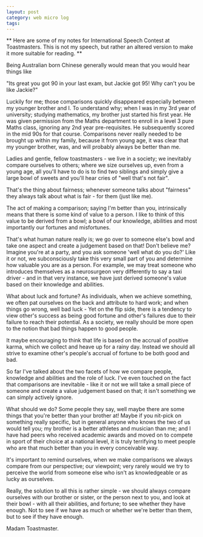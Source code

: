 ```yaml
---
layout: post
category: web micro log
tags:
---
```


** Here are some of my notes for International Speech Contest at Toastmasters. This is not my speech, but rather an altered version to make it more suitable for reading. **

Being Australian born Chinese generally would mean that you would hear things like

"Its great you got 90 in your last exam, but Jackie got 95! Why can't you be like Jackie?"

Luckily for me; those comparisons quickly disappeared especially between my younger brother and I. To understand why; when I was in my 3rd year of university; studying mathematics, my brother just started his first year. He was given permission from the Maths department to enroll in a level 3 pure Maths class, ignoring any 2nd year pre-requisites. He subsequently scored in the mid 90s for that course. Comparisons never really needed to be brought up within my family, because it from young age, it was clear that my younger brother, was, and will probably always be better than me.

Ladies and gentle, fellow toastmasters - we live in a society; we inevitably compare ourselves to others; where we size ourselves up, even from a young age, all you'll have to do is to find two siblings and simply give a large bowl of sweets and you'll hear cries of "well that's not fair".

That's the thing about fairness; whenever someone talks about "fairness" they always talk about what is fair - for them (just like me).

The act of making a comparison; saying I'm better than you, intrinsically means that there is some kind of value to a person. I like to think of this value to be derived from a bowl; a bowl of our knowledge, abilities and most importantly our fortunes and misfortunes.

That's what human nature really is; we go over to someone else's bowl and take one aspect and create a judgement based on that! Don't believe me? Imagine you're at a party, and you ask someone 'well what do you do?' Like it or not, we subconsciously take this very small part of you and determine how valuable you are as a person. For example, we may treat someone who introduces themselves as a neurosurgeon very differently to say a taxi driver - and in that very instance, we have just derived someone's value based on their knowledge and abilities.

What about luck and fortune? As individuals, when we achieve something, we often pat ourselves on the back and attribute to hard work; and when things go wrong, well bad luck - Yet on the flip side, there is a tendency to view other's success as being good fortune and other's failures due to their failure to reach their potential. As a society, we really should be more open to the notion that bad things happen to good people.

It maybe encouraging to think that life is based on the accrual of positive karma, which we collect and heave up for a rainy day. Instead we should all strive to examine other's people's accrual of fortune to be both good and bad.

So far I've talked about the two facets of how we compare people, knowledge and abilities and the role of luck. I've even touched on the fact that comparisons are inevitable - like it or not we will take a small piece of someone and create a value judgement based on that; it isn't something we can simply actively ignore.

What should we do? Some people they say, well maybe there are some things that you're better than your brother at! Maybe if you nit-pick on something really specific, but in general anyone who knows the two of us would tell you; my brother is a better athletes and musician than me; and I have had peers who received academic awards and moved on to compete in sport of their choice at a national level, it is truly terrifying to meet people who are that much better than you in every conceivable way.

It's important to remind ourselves, when we make comparisons we always compare from our perspective; our viewpoint; very rarely would we try to perceive the world from someone else who isn't as knowledgeable or as lucky as ourselves.

Really, the solution to all this is rather simple - we should always compare ourselves with our brother or sister, or the person next to you, and look at their bowl - with all their abilities, and fortune; to see whether they have enough. Not to see if we have as much or whether we're better than them, but to see if they have enough.

Madam Toastmaster.
